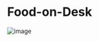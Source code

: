 # Food-on-Desk
![image](https://github.com/user-attachments/assets/ff274146-2276-43a4-8cea-04b628efcdcc)

